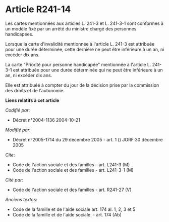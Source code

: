 # Article R241-14

Les cartes mentionnées aux articles L. 241-3 et L. 241-3-1 sont conformes à un modèle fixé par un arrêté du ministre chargé
des personnes handicapées.

Lorsque la carte d'invalidité mentionnée à l'article L. 241-3 est attribuée pour une durée déterminée, cette dernière ne peut
être inférieure à un an, ni excéder dix ans.

La carte "Priorité pour personne handicapée" mentionnée à l'article L. 241-3-1 est attribuée pour une durée déterminée qui ne
peut être inférieure à un an, ni excéder dix ans.

Elle est attribuée à compter du jour de la décision prise par la commission des droits et de l'autonomie.

**Liens relatifs à cet article**

_Codifié par_:

  - Décret n°2004-1136 2004-10-21

_Modifié par_:

  - Décret n°2005-1714 du 29 décembre 2005 - art. 1 () JORF 30 décembre 2005

_Cite_:

  - Code de l'action sociale et des familles - art. L241-3 (M)
  - Code de l'action sociale et des familles - art. L241-3-1 (M)

_Cité par_:

  - Code de l'action sociale et des familles - art. R241-27 (V)

_Anciens textes_:

  - Code de la famille et de l'aide sociale art. 174 al. 1, 2, 3 et 5
  - Code de la famille et de l'aide sociale. - art. 174 (Ab)
